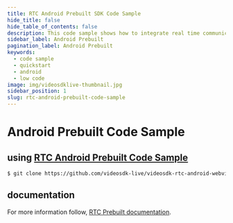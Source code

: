 ```yaml
---
title: RTC Android Prebuilt SDK Code Sample
hide_title: false
hide_table_of_contents: false
description: This code sample shows how to integrate real time communication in your application on android prebuilt sdk.
sidebar_label: Android Prebuilt
pagination_label: Android Prebuilt
keywords:
  - code sample
  - quickstart
  - android
  - low code
image: img/videosdklive-thumbnail.jpg
sidebar_position: 1
slug: rtc-android-prebuilt-code-sample
---
```


# Android Prebuilt Code Sample

## using [RTC Android Prebuilt Code Sample](https://github.com/videosdk-live/videosdk-rtc-android-webview-example)

```sh
$ git clone https://github.com/videosdk-live/videosdk-rtc-android-webview-example
```

## documentation

For more information follow, [RTC Prebuilt documentation](/prebuilt/api/sdk-reference/setup).
